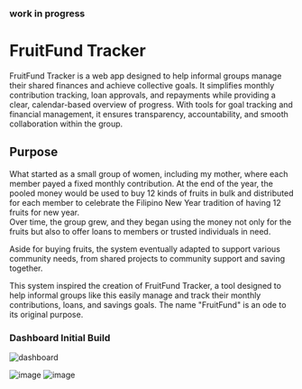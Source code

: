 ### work in progress
# FruitFund Tracker
FruitFund Tracker is a web app designed to help informal groups manage their shared finances and achieve collective goals. It simplifies monthly contribution tracking, loan approvals, and repayments while providing a clear, calendar-based overview of progress. With tools for goal tracking and financial management, it ensures transparency, accountability, and smooth collaboration within the group.

## Purpose
What started as a small group of women, including my mother, where each member payed a fixed monthly contribution. At the end of the year, the pooled money would be used to buy 12 kinds of fruits in bulk and distributed for each member to celebrate the Filipino New Year tradition of having 12 fruits for new year.  
Over time, the group grew, and they began using the money not only for the fruits but also to offer loans to members or trusted individuals in need.  

Aside for buying fruits, the system eventually adapted to support various community needs, from shared projects to community support and saving together.

This system inspired the creation of FruitFund Tracker, a tool designed to help informal groups like this easily manage and track their monthly contributions, loans, and savings goals. The name "FruitFund" is an ode to its original purpose.

### Dashboard Initial Build
![dashboard](https://github.com/user-attachments/assets/3c59d6e2-f992-449f-aece-e5ad1a88bb14)

![image](https://github.com/user-attachments/assets/4fbc818b-ea80-4590-8424-bd3afd6eeb6e)
![image](https://github.com/user-attachments/assets/34a2e4f5-ba59-4e74-92f9-8c8e1a1f3db1)


